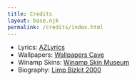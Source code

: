 ```yaml
---
title: Credits
layout: base.njk
permalink: /credits/index.html
---
```


- Lyrics: [AZLyrics](https://www.azlyrics.com/)
- Wallpapers: [Wallpapers Cave](https://wallpapercave.com/)
- Winamp Skins: [Winamp Skin Museum](https://skins.webamp.org/)
- Biography: [Limp Bizkit 2000](https://web.archive.org/web/19991128115018/http://limpbizkit.cdseek.com/)